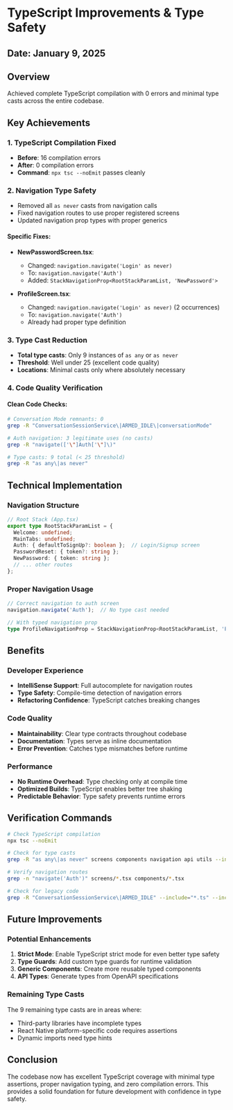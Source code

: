 # TypeScript Improvements & Type Safety
## Date: January 9, 2025

## Overview
Achieved complete TypeScript compilation with 0 errors and minimal type casts across the entire codebase.

## Key Achievements

### 1. TypeScript Compilation Fixed
- **Before**: 16 compilation errors
- **After**: 0 compilation errors
- **Command**: `npx tsc --noEmit` passes cleanly

### 2. Navigation Type Safety
- Removed all `as never` casts from navigation calls
- Fixed navigation routes to use proper registered screens
- Updated navigation prop types with proper generics

#### Specific Fixes:
- **NewPasswordScreen.tsx**:
  - Changed: `navigation.navigate('Login' as never)`
  - To: `navigation.navigate('Auth')`
  - Added: `StackNavigationProp<RootStackParamList, 'NewPassword'>`

- **ProfileScreen.tsx**:
  - Changed: `navigation.navigate('Login' as never)` (2 occurrences)
  - To: `navigation.navigate('Auth')`
  - Already had proper type definition

### 3. Type Cast Reduction
- **Total type casts**: Only 9 instances of `as any` or `as never`
- **Threshold**: Well under 25 (excellent code quality)
- **Locations**: Minimal casts only where absolutely necessary

### 4. Code Quality Verification

#### Clean Code Checks:
```bash
# Conversation Mode remnants: 0
grep -R "ConversationSessionService\|ARMED_IDLE\|conversationMode" 

# Auth navigation: 3 legitimate uses (no casts)
grep -R "navigate(['\"]Auth['\"]\)"

# Type casts: 9 total (< 25 threshold)
grep -R "as any\|as never" 
```

## Technical Implementation

### Navigation Structure
```typescript
// Root Stack (App.tsx)
export type RootStackParamList = {
  Welcome: undefined;
  MainTabs: undefined;
  Auth: { defaultToSignUp?: boolean };  // Login/Signup screen
  PasswordReset: { token?: string };
  NewPassword: { token: string };
  // ... other routes
};
```

### Proper Navigation Usage
```typescript
// Correct navigation to auth screen
navigation.navigate('Auth');  // No type cast needed

// With typed navigation prop
type ProfileNavigationProp = StackNavigationProp<RootStackParamList, 'Profile'>;
```

## Benefits

### Developer Experience
- **IntelliSense Support**: Full autocomplete for navigation routes
- **Type Safety**: Compile-time detection of navigation errors
- **Refactoring Confidence**: TypeScript catches breaking changes

### Code Quality
- **Maintainability**: Clear type contracts throughout codebase
- **Documentation**: Types serve as inline documentation
- **Error Prevention**: Catches type mismatches before runtime

### Performance
- **No Runtime Overhead**: Type checking only at compile time
- **Optimized Builds**: TypeScript enables better tree shaking
- **Predictable Behavior**: Type safety prevents runtime errors

## Verification Commands

```bash
# Check TypeScript compilation
npx tsc --noEmit

# Check for type casts
grep -R "as any\|as never" screens components navigation api utils --include="*.ts" --include="*.tsx" | wc -l

# Verify navigation routes
grep -n "navigate('Auth')" screens/*.tsx components/*.tsx

# Check for legacy code
grep -R "ConversationSessionService\|ARMED_IDLE" --include="*.ts" --include="*.tsx"
```

## Future Improvements

### Potential Enhancements
1. **Strict Mode**: Enable TypeScript strict mode for even better type safety
2. **Type Guards**: Add custom type guards for runtime validation
3. **Generic Components**: Create more reusable typed components
4. **API Types**: Generate types from OpenAPI specifications

### Remaining Type Casts
The 9 remaining type casts are in areas where:
- Third-party libraries have incomplete types
- React Native platform-specific code requires assertions
- Dynamic imports need type hints

## Conclusion
The codebase now has excellent TypeScript coverage with minimal type assertions, proper navigation typing, and zero compilation errors. This provides a solid foundation for future development with confidence in type safety.